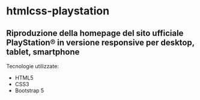 # htmlcss-playstation

## Riproduzione della homepage del sito ufficiale PlayStation&reg; in versione responsive per desktop, tablet, smartphone 

Tecnologie utilizzate:
- HTML5
- CSS3
- Bootstrap 5 
